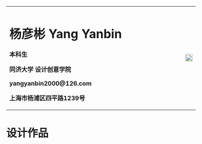 <table border="0">
  <tr>
    <td width="175%">
      <h1>杨彦彬 Yang Yanbin</h1>
      <p><b>本科生</b></p>
      <p><b>同济大学 设计创意学院</b></p>
      <p><b>yangyanbin2000@126.com</b></p>
      <p><b>上海市杨浦区四平路1239号</b></p>
    </td>
    <td width="25%">
      <img src="/zhengjianzhao.jpg" width="100%">
    </td>
  </tr>
</table>

# 设计作品
